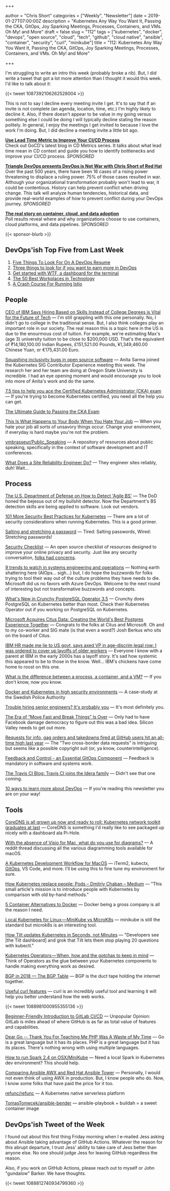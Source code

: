 +++

author = "Chris Short"
categories = ["Weekly", "Newsletter"]
date = 2019-01-27T07:00:00Z
description = "Kubernetes Any Way You Want It, Passing the CKA, GitOps, Joy Sparking Meetings, Processes, Containers, and VMs. Oh My! and More"
draft = false
slug = "112"
tags = ["kubernetes", "docker", "devops", "open source", "cloud", "tech", "github", "cloud native", "ansible", "container", "security", "curl", "minikube"]
title = "112: Kubernetes Any Way You Want It, Passing the CKA, GitOps, Joy Sparking Meetings, Processes, Containers, and VMs. Oh My! and More"

+++

I'm struggling to write an intro this week (probably broke a rib). But, I did write a tweet that got a lot more attention than I thought it would this week. I'd like to talk about it:

{{< tweet 1087392106262528004 >}}

This is not to say I decline every meeting invite I get. It's to say that if an invite is not complete (an agenda, location, time, etc.) I'm highly likely to decline it. Also, if there doesn't appear to be value in my going versus something else I could be doing I will typically decline stating the reason politely. In general, I enjoy the meetings I get invited to because I love the work I'm doing. But, I did decline a meeting invite a little bit ago.

[**Use Lead Time Metric to Improve Your CI/CD Process**](https://www.gocd.org/2019/01/14/cd-metrics-deployment-lead-time/)  
Check out GoCD's latest blog in CD Metrics series. It talks about what lead time mean in CD context and guide you how to identify bottlenecks and improve your CI/CD process. *SPONSORED*

[**Triangle DevOps presents DevOps is Not War with Chris Short of Red Hat**](https://www.meetup.com/triangle-devops/events/257189603/)  
Over the past 500 years, there have been 16 cases of a rising power threatening to displace a ruling power. 75% of those cases resulted in war. Although your organizational transformation probably won't lead to war, it could be contentious. History can help prevent conflict when driving change. This talk will analyze human tendencies, historical data, and provide real-world examples of how to prevent conflict during your DevOps journey. *SPONSORED*

[**The real story on container, cloud, and data adoption**](https://www.oreilly.com/pub/cpc/175842)  
Poll results reveal where and why organizations choose to use containers, cloud platforms, and data pipelines. *SPONSORED*

{{< sponsor-blurb >}}

## DevOps'ish Top Five from Last Week

1. [Five Things To Look For On A DevOps Resume](https://www.forbes.com/sites/forbestechcouncil/2019/01/15/five-things-to-look-for-on-a-devops-resume/#7f8b1f3a2cb1)
2. [Three things to look for if you want to earn more in DevOps](https://puppet.com/blog/three-things-look-if-you-want-earn-more-devops)
3. [Get started with WTF, a dashboard for the terminal](https://opensource.com/article/19/1/wtf-information-dashboard)
4. [The 50 Best Workplaces in Technology](http://fortune.com/2019/01/17/50-best-workplaces-in-technology/)
5. [A Crash Course For Running Istio](https://medium.com/namely-labs/a-crash-course-for-running-istio-1c6125930715)

## People

[CEO of IBM Says Hiring Based on Skills Instead of College Degrees is Vital for the Future of Tech](https://gizmodo.com/ceo-of-ibm-says-hiring-based-on-skills-instead-of-colle-1831977815) — I'm still grappling with this one personally. No, I didn't go to college in the traditional sense. But, I also think colleges play an important role in our society. The real reason this is a topic here in the US is due to the enourmous cost of tuition. For example, we're estimating Max's (age 3) university tuition to be close to $200,000 USD. That's the equivalent of ₹14,180,100.00 Indian Rupees, £151,521.00 Pounds, ¥1,349,460.00 Chinese Yuan, or €175,431.00 Euro.

[Squashing inclusivity bugs in open source software](https://opensource.com/article/18/8/inclusivity-bugs-open-source-software) — Anita Sarma joined the Kubernetes SIG Contributor Experience meeting this week. The research her and her team are doing at Oregon State University is incredible. I had an eye opening moment and would encourage you to look into more of Anita's work and do the same.

[7.5 tips to help you ace the Certified Kubernetes Administrator (CKA) exam](https://kubedex.com/7-5-tips-to-help-you-ace-the-certified-kubernetes-administrator-cka-exam/) — If you're trying to become Kubernetes certified, you need all the help you can get.

[The Ultimate Guide to Passing the CKA Exam](https://medium.com/@ContinoHQ/the-ultimate-guide-to-passing-the-cka-exam-1ee8c0fd44cd)



[This Is What Happens to Your Body When You Hate Your Job](https://www.huffpost.com/entry/hate-your-job-body-symptoms_n_5c40a314e4b0a8dbe16e8373) — When you hate your job all sorts of unsavory things occur. Change your environment, if everyday is hard maybe you're not the problem.

[vmbrasseur/Public_Speaking](https://github.com/vmbrasseur/Public_Speaking) — A repository of resources about public speaking, specifically in the context of software development and IT conferences.

[What Does a Site Reliability Engineer Do?](https://blog.scalyr.com/2019/01/site-reliability-engineer/) — They engineer sites reliably, duh! Wait...

## Process

[The U.S. Department of Defense on How to Detect 'Agile BS'](https://thenewstack.io/the-u-s-department-of-defense-on-how-to-detect-agile-bs/) — The DoD honed the bejesus out of my bullshit detector. Now the Department's BS detection skills are being applied to software. Look out vendors.

[101 More Security Best Practices for Kubernetes](https://rancher.com/blog/2019/2019-01-17-101-more-kubernetes-security-best-practices/) — There are a lot of security considerations when running Kubernetes. This is a good primer.

[Salting and stretching a password](https://www.johndcook.com/blog/2019/01/25/salt-and-stretching/) — Tired: Salting passwords, Wired: Stretching passwords!

[Security Checklist](https://securitycheckli.st/) — An open source checklist of resources designed to improve your online privacy and security. Just like any security conversation, [folks had concerns](https://twitter.com/ChrisShort/status/1089135723901526016).

[9 trends to watch in systems engineering and operations](https://www.oreilly.com/ideas/9-trends-to-watch-in-systems-engineering-and-operations) — Nothing earth shattering here (AIOps... sigh...) but, I do hope the buzzwords for folks trying to tool their way out of the culture problems they have needs to die. Microsoft did us no favors with Azure DevOps. Welcome to the next round of interesting but not transformative buzzwords and concepts.

[What's New in Crunchy PostgreSQL Operator 3.5](https://info.crunchydata.com/blog/crunchy-postgresql-operator-3.5-new-features) — Crunchy does PostgreSQL on Kubernetes better than most. Check their Kubernetes Operator out if you working on PostgreSQL on Kubernetes.



[Microsoft Acquires Citus Data: Creating the World's Best Postgres Experience Together](https://www.citusdata.com/blog/2019/01/24/microsoft-acquires-citus-data/) — Congrats to the folks at Citus and Microsoft. Oh and to my co-worker and SIG mate (is that even a word?) Josh Berkus who sits on the board of Citus.

[IBM HR made me lie to US govt, says axed VP in age-discrim legal row: I was ordered to cover up layoffs of older workers](https://www.theregister.co.uk/2019/01/18/ibm_government_lying_claims/) — Everyone I know with a parent at IBM in the early 2000s has a layoff story. It's sad how systemic this appeared to be to those in the know. Well... IBM's chickens have come home to roost on this one.

[What is the difference between a process, a container, and a VM?](https://medium.com/@jessgreb01/what-is-the-difference-between-a-process-a-container-and-a-vm-f36ba0f8a8f7) — If you don't know, now you know.

[Docker and Kubernetes in high security environments](https://medium.com/@chrismessiah/docker-and-kubernetes-in-high-security-environments-d851645e8b99) — A case-study at the Swedish Police Authority

[Trouble hiring senior engineers? It's probably you](https://hiringengineersbook.com/post/trouble-hiring/) — It's most definitely you.

[The Era of “Move Fast and Break Things” Is Over](https://hbr.org/2019/01/the-era-of-move-fast-and-break-things-is-over) — Only had to have Facebook damage democracy to figure out this was a bad idea. Silicon Valley needs to get out more.

[Requests for info, gag orders and takedowns fired at GitHub users hit an all-time high last year](https://www.theregister.co.uk/2019/01/25/github_transparency_report_2018/) — The "Two cross-border data requests" is intriguing but seems like a possible copyright suit (or, ya know, counterintelligence).

[Feedback and Control - an Essential GitOps Component](https://www.weave.works/blog/feedback-and-control-an-essential-gitops-component) — Feedback is mandatory in software and systems work.

[The Travis CI Blog: Travis CI joins the Idera family](https://blog.travis-ci.com/2019-01-23-travis-ci-joins-idera-inc) — Didn't see that one coming.

[10 ways to learn more about DevOps](https://enterprisersproject.com/article/2019/1/10-ways-learn-about-devops) — If you're reading this newsletter you are on your way!

## Tools

[CoreDNS is all grown up now and ready to roll: Kubernetes network toolkit graduates at last](https://www.theregister.co.uk/2019/01/24/cloud_contender_coredns/) — CoreDNS is something I'd really like to see packaged up nicely with a dashboard ala Pi-Hole.

[With the absence of Visio for Mac, what do you use for diagrams?](https://www.reddit.com/r/devops/comments/ahpppo/with_the_absence_of_visio_for_mac_what_do_you_use/) — A reddit thread discussing all the various diagramming tools available for macOS.

[A Kubernetes Development Workflow for MacOS](https://medium.com/@mo_keefe/a-kubernetes-development-workflow-for-macos-8c41669a4518) — iTerm2, kubectx, [GitOps](https://www.weave.works/technologies/gitops/), VS Code, and more. I'll be using this to fine tune my environment for sure.

[How Kubernetes replace people: Pods – Dmitriy Chaban – Medium](https://medium.com/@dmi3coder/how-kubernetes-replace-people-pods-1535e44310cb) — "This small article's mission is to introduce people with Kubernetes by comparison with old by-hand methods."

[5 Container Alternatives to Docker](https://containerjournal.com/2019/01/22/5-container-alternatives-to-docker/) — Docker being a gross company is all the reason I need.



[Local Kubernetes for Linux — MiniKube vs MicroK8s](https://medium.com/containers-101/local-kubernetes-for-linux-minikube-vs-microk8s-1b2acad068d3) — minikube is still the standard but microk8s is an interesting tool.

[How Tilt updates Kubernetes in Seconds, not Minutes](https://medium.com/windmill-engineering/how-tilt-updates-kubernetes-in-seconds-not-minutes-28ddffe2d79f) — "Developers see [the Tilt dashboard] and grok that Tilt lets them stop playing 20 questions with kubectl."

[Kubernetes Operators — When, how and the gotchas to keep in mind](https://medium.com/@cloudark/kubernetes-operators-when-how-and-the-gotchas-to-keep-in-mind-b13be9830346) — Think of Operators as the glue between your Kubernetes components to handle making everything work as desired.

[BGP in 2018 — The BGP Table](https://blog.apnic.net/2019/01/16/bgp-in-2018-the-bgp-table/) — BGP is the duct tape holding the internet together.

[Useful curl features](https://diamantidis.github.io/2019/01/06/curl-options) — curl is an incredibly useful tool and learning it will help you better understand how the web works.

{{< tweet 1088981000955355136 >}}

[Beginner-Friendly Introduction to GitLab CI/CD](https://dev.to/zurihunter/beginner-friendly-introduction-to-gitlabcicd-4p5a) — Unpopular Opinion: GitLab is miles ahead of where GitHub is as far as total value of features and capabilities.

[Dear Go -- Thank You For Teaching Me PHP Was A Waste of My Time](https://vernonkeenan.com/index.php/2019/01/21/dear-go-thank-you-for-teaching-me-php-was-a-waste-of-my-time/) — Go is a great language but it has its places. PHP is a great language but it has its places. There's nothing wrong with using multiple languages.

[How to run Spark 2.4 on OSX/MiniKube](https://medium.com/@andreyonistchuk/how-to-run-spark-2-4-on-osx-minikube-f0e5fdeb27be) — Need a local Spark in Kubernetes dev environment? This should help.

[Comparing Ansible AWX and Red Hat Ansible Tower](https://www.redhat.com/en/resources/awx-and-ansible-tower-datasheet) — Personally, I would not even think of using AWX in production. But, I know people who do. Now, I know some folks that have paid the price for it too.

[refunc/refunc](https://github.com/refunc/refunc) — A Kubernetes native serverless platform

[TomasTomecek/ansible-bender](https://github.com/TomasTomecek/ansible-bender) — ansible-playbook + buildah = a sweet container image

## DevOps'ish Tweet of the Week

I found out about this first thing Friday morning when I e-mailed Jess asking about Ansible taking advantage of GitHub Actions. Whatever the reason for this abrupt departure, I trust Jess' ability to take care of Jess better than anyone else. No one should judge Jess for leaving GitHub regardless the reason.

 Also, if you work on GitHub Actions, please reach out to myself or John "gundalow" Barker. We have thoughts.

{{< tweet 1088812740934799360 >}}
